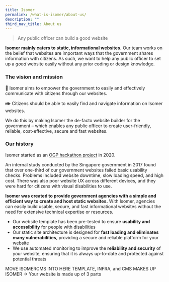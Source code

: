 ```yaml
---
title: Isomer
permalink: /what-is-isomer/about-us/
description: ""
third_nav_title: About us
---
```

> Any public officer can build a good website


**Isomer mainly caters to static, informational websites.** Our team works on the belief that websites are important ways that the government shares information with citizens. As such, we want to help any public officer to set up a *good* website easily without any prior coding or design knowledge.


### The vision and mission
🏢 Isomer aims to empower the government to easily and effectively communicate with citizens through our websites.

👪 Citizens should be able to easily find and navigate information on Isomer websites.

We do this by making Isomer the de-facto website builder for the government – which enables any public officer to create user-friendly, reliable, cost-effective, secure and fast websites.

### Our history
Isomer started as an [OGP hackathon project](https://hack.gov.sg/) in 2020. 

An internal study conducted by the Singapore government in 2017 found that over one-third of our government websites failed basic usability checks. Problems included website downtime, slow loading speed, and high cost. There was also poor website UX across different devices, and they were hard for citizens with visual disabilities to use.

**Isomer was created to provide government agencies with a simple and efficient way to create and host static websites.** With Isomer, agencies can easily build usable, secure, and fast informational websites without the need for extensive technical expertise or resources.

- Our website template has been pre-tested to ensure **usability and accessibility** for people with disabilities
- Our static site architecture is designed for **fast loading and eliminates many vulnerabilities**, providing a secure and reliable platform for your website
- We use automated monitoring to improve the **reliability and security** of your website, ensuring that it is always up-to-date and protected against potential threats



MOVE ISOMERCMS INTO HERE
TEMPLATE, INFRA, and CMS MAKES UP ISOMER
-> Your website is made up of 3 parts